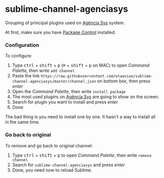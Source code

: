 # sublime-channel-agenciasys
Grouping of principal plugins used on [Agência Sys](https://github.com/agenciasys) system.

At first, make sure you have [Package Control](https://packagecontrol.io/installation) installed.

### Configuration
To configure:

1. Type <kbd>ctrl</kbd> + <kbd>shift</kbd> + <kbd>p</kbd> (<kbd>⌘</kbd> + <kbd>shift</kbd> + <kbd>p</kbd> on MAC) to open *Command Palette*, then write `add channel`
2. Paste the link `https://raw.githubusercontent.com/otaavioo/sublime-channel-agenciasys/master/channel.json` on bottom box, then press *enter*
3. Open the *Command Palette*, then write `install package`
4. The most used plugins on [Agência Sys](https://github.com/agenciasys) are going to show on the screen.
5. Search for plugin you want to install and press *enter*
6. Done

The bad thing is you need to install one by one. It hasn't a way to install all in the same time.

### Go back to original
To remove and go back to original channel:

1. Type <kbd>ctrl</kbd> + <kbd>shift</kbd> + <kbd>p</kbd> to open *Command Palette*, then write `remove channel`
2. Search for `sublime-channel-agenciasys` and press *enter*
3. Done, you need now to reload Sublime.

